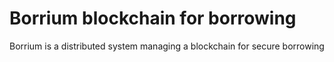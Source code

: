 # Borrium blockchain for borrowing
Borrium is a distributed system managing a blockchain for secure borrowing